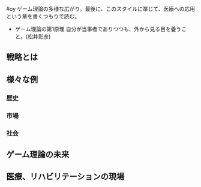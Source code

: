 
#oy ゲーム理論の多様な広がり。最後に、このスタイルに準じて、医療への応用という章を書くつもりで読む。
* ゲーム理論の第1原理 自分が当事者でありつつも、外から見る目を養うこと。(松井彰彦)

## 戦略とは 

## 様々な例 
### 歴史
### 市場
### 社会

## ゲーム理論の未来

## 医療、リハビリテーションの現場
